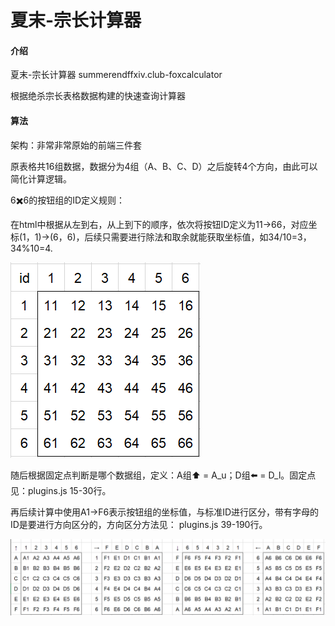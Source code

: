 # 夏末-宗长计算器

#### 介绍
夏末-宗长计算器 summerendffxiv.club-foxcalculator

根据绝杀宗长表格数据构建的快速查询计算器

#### 算法

架构：非常非常原始的前端三件套

原表格共16组数据，数据分为4组（A、B、C、D）之后旋转4个方向，由此可以简化计算逻辑。

6✖️6的按钮组的ID定义规则：

在html中根据从左到右，从上到下的顺序，依次将按钮ID定义为11->66，对应坐标(1，1)->(6，6)，后续只需要进行除法和取余就能获取坐标值，如34/10=3，34%10=4.

![输入图片说明](md/buttonID.png)

随后根据固定点判断是哪个数据组，定义：A组⬆️ = A_u；D组⬅️ = D_l。固定点见：plugins.js 15-30行。

再后续计算中使用A1->F6表示按钮组的坐标值，与标准ID进行区分，带有字母的ID是要进行方向区分的，方向区分方法见： plugins.js 39-190行。

![输入图片说明](md/sw_.png)






